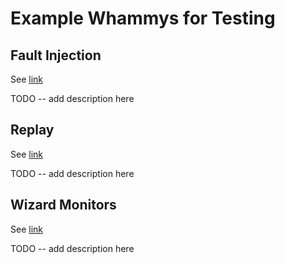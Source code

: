 # Example Whammys for Testing #

## Fault Injection ##

See [link](https://github.com/composablesys/dfinity_corpus/tree/main/instrumentation/instrumenter)

TODO -- add description here

## Replay ##

See [link](https://github.com/jakobgetz/wasm-r3)

TODO -- add description here

## Wizard Monitors ##

See [link](https://github.com/titzer/wizard-engine/blob/master/doc/Instrumentation.md)

TODO -- add description here
